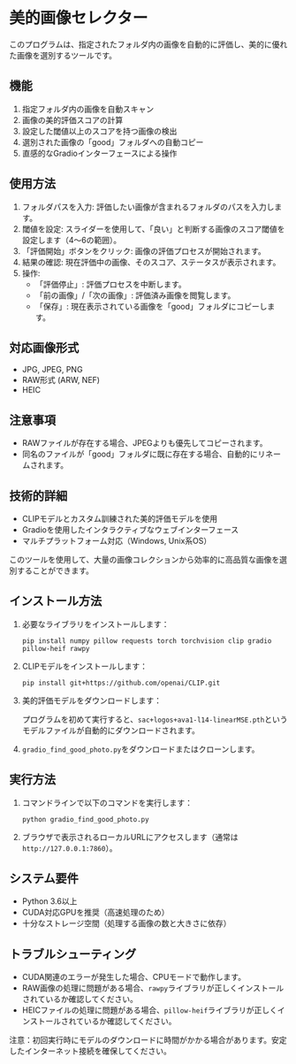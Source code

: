 # 美的画像セレクター

このプログラムは、指定されたフォルダ内の画像を自動的に評価し、美的に優れた画像を選別するツールです。

## 機能

1. 指定フォルダ内の画像を自動スキャン
2. 画像の美的評価スコアの計算
3. 設定した閾値以上のスコアを持つ画像の検出
4. 選別された画像の「good」フォルダへの自動コピー
5. 直感的なGradioインターフェースによる操作

## 使用方法

1. フォルダパスを入力: 評価したい画像が含まれるフォルダのパスを入力します。
2. 閾値を設定: スライダーを使用して、「良い」と判断する画像のスコア閾値を設定します（4〜6の範囲）。
3. 「評価開始」ボタンをクリック: 画像の評価プロセスが開始されます。
4. 結果の確認: 現在評価中の画像、そのスコア、ステータスが表示されます。
5. 操作:
   - 「評価停止」: 評価プロセスを中断します。
   - 「前の画像」/「次の画像」: 評価済み画像を閲覧します。
   - 「保存」: 現在表示されている画像を「good」フォルダにコピーします。

## 対応画像形式

- JPG, JPEG, PNG
- RAW形式 (ARW, NEF)
- HEIC

## 注意事項

- RAWファイルが存在する場合、JPEGよりも優先してコピーされます。
- 同名のファイルが「good」フォルダに既に存在する場合、自動的にリネームされます。

## 技術的詳細

- CLIPモデルとカスタム訓練された美的評価モデルを使用
- Gradioを使用したインタラクティブなウェブインターフェース
- マルチプラットフォーム対応（Windows, Unix系OS）

このツールを使用して、大量の画像コレクションから効率的に高品質な画像を選別することができます。

## インストール方法

1. 必要なライブラリをインストールします：

   ```
   pip install numpy pillow requests torch torchvision clip gradio pillow-heif rawpy
   ```

2. CLIPモデルをインストールします：

   ```
   pip install git+https://github.com/openai/CLIP.git
   ```

3. 美的評価モデルをダウンロードします：

   プログラムを初めて実行すると、`sac+logos+ava1-l14-linearMSE.pth`というモデルファイルが自動的にダウンロードされます。

4. `gradio_find_good_photo.py`をダウンロードまたはクローンします。

## 実行方法

1. コマンドラインで以下のコマンドを実行します：

   ```
   python gradio_find_good_photo.py
   ```

2. ブラウザで表示されるローカルURLにアクセスします（通常は`http://127.0.0.1:7860`）。

## システム要件

- Python 3.6以上
- CUDA対応GPUを推奨（高速処理のため）
- 十分なストレージ空間（処理する画像の数と大きさに依存）

## トラブルシューティング

- CUDA関連のエラーが発生した場合、CPUモードで動作します。
- RAW画像の処理に問題がある場合、`rawpy`ライブラリが正しくインストールされているか確認してください。
- HEICファイルの処理に問題がある場合、`pillow-heif`ライブラリが正しくインストールされているか確認してください。

注意：初回実行時にモデルのダウンロードに時間がかかる場合があります。安定したインターネット接続を確保してください。



